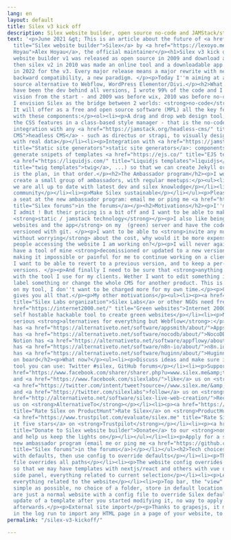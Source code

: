 ```yaml
---
lang: en
layout: default
title: Silex v3 kick off
description: Silex website builder, open source no-code and JAMStack/static/serverless
text: '<p>June 2021 &gt; This is an article about the future of <a href="https://www.silex.me/"
  title="Silex website builder">Silex</a> by <a href="https://lexoyo.me/" title="Alex
  Hoyau">Alex Hoyau</a>, the official maintainer</p><h1>Silex v3 kick off</h1><p>Silex
  website builder v1 was released as open source in 2009 and download a million times,
  then silex v2 in 2010 was made an online tool and a downloadable app. It is time
  in 2022 for the v3. Every major release means a major rewrite with new tech, no
  backward compatibility, a new paradigm. </p><p>Today I''m aiming at a free and open
  source alternative to Webflow, WordPress Elementor/Divi.</p><h2>What is in the v3</h2><p>I
  have been the dev behind all versions, I wrote 99% of the code and I have hold the
  vision from the start - and 2009 was before wix, 2010 was before no-code.</p><p>Today
  I envision Silex as the bridge between 2 worlds: <strong>no-code</strong> and <strong>JAMStack/static/serverless</strong>.
  It will offer as a free and open source software (MPL) all the key features of Webflow
  with these components:</p><ol><li><p>A drag and drop web design tool, showing all
  the CSS features in a class-based style manager - that is the no-code part</p></li><li><p>An
  integration with any <a href="https://jamstack.org/headless-cms/" title="Headless
  CMS">headless CMS</a> - such as directus or strapi, to visually design your website
  with real data</p></li><li><p>Integration with <a href="https://jamstack.org/generators/"
  title="Static site generators">static site generators</a>: components which transparently
  generate snipets of templates <a href="https://ejs.co/" title="EJS template">(ejs</a>,
  <a href="https://liquidjs.com/" title="Liquidjs templates">liquidjs</a>, <a href="https://twig.symfony.com/"
  title="twig templates">twig</a>, ...) so that we can create Jekyll or eleventy layouts</p></li></ol><p>That
  is the plan, in that order.</p><h2>The Ambassador program</h2><p>I would love to
  create a small group of ambassadors, with regular meetups:</p><ul><li><p>Make sure
  we are all up to date with latest dev and silex knowledge</p></li><li><p>Grow the
  community</p></li><li><p>Make Silex sustainable</p></li></ul><p>Please apply for
  a seat at the new ambassador program: email me or ping me <a href="https://github.com/silexlabs/Silex/discussions"
  title="Silex forums">in the forums</a></p><h2>Motivations</h2><p>I''m a fan of webflow
  I admit ! But their pricing is a bit off and I want to be able to make sites with
  <strong>static / jamstack technology</strong></p><p>I also like being able to <strong>host
  websites and the app</strong> on my  (green) server and have the code of my sites
  versioned with git. </p><p>I want to be able to <strong>invite any number of users
  without worrying</strong> about the cost, why would it be more expensive to have
  people accessing the website I am working on?</p><p>I will never again accept to
  have a tool of mine <strong>decomissioned or updated to a new version</strong>,
  making it impossible or painful for me to continue working on a client website.
  I want to be able to revert to a previous version, and to keep a per-website apps
  versions. </p><p>And finally I need to be sure that <strong>anything is possible</strong>
  with the tool I use for my clients. Wether I want to edit something in the UI, white
  label something or change the whole CMS for another product. This is me working
  on my tool, I don''t want to be charged more for my own time.</p><p>Open source
  gives you all that.</p><p>My other motivations</p><ul><li><p><a href="https://www.silexlabs.org/"
  title="Silex Labs organization">Silex Labs</a> or other NGOs need free tools</p></li><li><p><a
  href="https://internet2000.net/" title="Green websites">Internet 2000</a> need a
  self hostable hackable tool to create green websites</p></li><li><p>No code has
  serious <strong>alternatives for everything but Webflow</strong>:</p><ul><li><p>Bubble
  has <a href="https://alternativeto.net/software/appsmith/about/">Appsmith</a></p></li><li><p>Airtable
  has <a href="https://alternativeto.net/software/nocodb/about/">NocoDB</a></p></li><li><p>
  Notion has <a href="https://alternativeto.net/software/appflowy/about/">AppFlowy</a></p></li><li><p>Make
  has <a href="https://alternativeto.net/software/n8n-io/about/">n8n.io</a></p></li><li><p>Zapier
  has <a href="https://alternativeto.net/software/huginn/about/">Huginn</a></p></li><li><p>...</p></li></ul></li></ul><h2>Get
  on board</h2><p>What now?</p><ul><li><p>Discuss ideas and make sure it will be a
  tool you can use: Twitter #silex, GitHub forums</p></li><li><p>Support by sharing:</p><ul><li><p><a
  href="https://www.facebook.com/sharer/sharer.php?u=www.silex.me&amp;t=Silex,%20html%20website%20builder">Share</a>
  and <a href="https://www.facebook.com/silexlabs/">like</a> us on <strong>Facebook</strong>,
  <a href="https://twitter.com/intent/tweet?source=//www.silex.me/&amp;text=Silex,%20html%20website%20builder:%20http://www.silex.me/&amp;via=silexlabs">share</a>
  and <a href="https://twitter.com/silexlabs">follow</a> us on <strong>Twitter</strong></p></li><li><p><a
  href="http://alternativeto.net/software/silex-live-web-creation/">Recommend</a>
  us on <strong>AlternativeTo</strong></p></li><li><p><a href="https://www.producthunt.com/products/silex#silex"
  title="Rate Silex on ProductHunt">Rate Silex</a> on <strong>ProductHunt</strong>,
  <a href="https://www.trustpilot.com/evaluate/silex.me" title="Rate Silex on Trustpilot">give
  it five stars</a> on <strong>Trustpilot</strong></p></li><li><p><a href="https://opencollective.com/silex"
  title="Donate to Silex website builder">Donate</a> to our <strong>non profit organization</strong>
  and help us keep the lights on</p></li></ul></li><li><p>Apply for a seat at the
  new ambassador program (email me or ping me <a href="https://github.com/silexlabs/Silex/discussions"
  title="Silex forums">in the forums</a>)</p></li></ul><h2>Tech choices</h2><p>Philosophy</p><ul><li><p>Works
  with defaults, then use config to override defaults</p></li><li><p>The website config
  file overrides all paths</p></li><li><p>The website config overrides the blocks,
  so that we may have templates with nextjs/react and others with vue or tailwind</p></li></ul><p>UI</p><ul><li><p>Right
  side panel, everything related to current selection</p></li><li><p>Left side panel,
  everything related to the website</p></li><li><p>Top bar, the "view" menu</p></li></ul><p>Dashboard</p><ul><li><p>As
  simple as possible, no choice of a folder, store in default location + config</p></li></ul><p>Templates</p><p>They
  are just a normal website with a config file to override Silex defaults. No possible
  update of a template after you started modifying it, no way to apply another template
  afterwards.</p><p>External site import</p><p>Thanks to grapesjs, it may be possible
  in the log run to import any HTML page in a page of your website, to be developed.</p>'
permalink: "/silex-v3-kickoff/"

---
```

